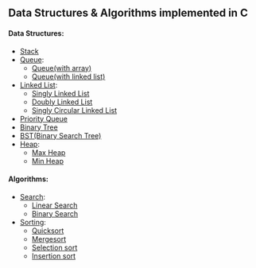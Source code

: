 ## Data Structures &amp; Algorithms implemented in C

#### Data Structures:
 - [Stack](data_structures/stack/stack.c)
 - [Queue](data_structures/queue/):
	 - [Queue(with array)](data_structures/queue/queue_array.c.c)
	 - [Queue(with linked list)](data_structures/queue/queue_linked_list.c)
 - [Linked List](data_structures/linked_list/):
	 - [Singly Linked List](data_structures/linked_list/singly.c)
	 - [Doubly Linked List](data_structures/linked_list/doubly.c)
	 - [Singly Circular Linked List](data_structures/linked_list/singly_circular.c)
 - [Priority Queue](data_structures/priority_queue/priority_queue.c)
 - [Binary Tree](data_structures/binary_tree/binary_tree.c)
 - [BST(Binary Search Tree)](data_structures/binary_search_tree/binary_search_tree.c)
 - [Heap](data_structures/heap/):
	 - [Max Heap](data_structures/heap/max_heap.c)
	 - [Min Heap](data_structures/heap/min_heap.c)

#### Algorithms:
 - [Search](algorithms/search/):
	 - [Linear Search](algorithms/search/linear_search.c)
	 - [Binary Search](algorithms/search/binary_search.c)
 - [Sorting](algorithms/sorting/):
	 - [Quicksort](algorithms/sorting/quick_sort.c)
	 - [Mergesort](algorithms/sorting/merge_sort.c)
	 - [Selection sort](algorithms/sorting/selection_sort.c)
	 - [Insertion sort](algorithms/sorting/insertion_sort.c)
